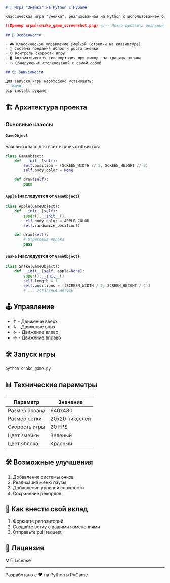 ```markdown
# 🐍 Игра "Змейка" на Python с PyGame

Классическая игра "Змейка", реализованная на Python с использованием библиотеки PyGame.

![Пример игры](snake_game_screenshot.png) <!-- Можно добавить реальный скриншот позже -->

## 🚀 Особенности

- 🎮 Классическое управление змейкой (стрелки на клавиатуре)
- 🍎 Система поедания яблок и роста змейки
- ⏱ Контроль скорости игры
- 🖥 Автоматическая телепортация при выходе за границы экрана
- 💥 Обнаружение столкновений с самой собой

## 📦 Зависимости

Для запуска игры необходимо установить:
```bash
pip install pygame
```

## 🏗️ Архитектура проекта

### Основные классы

#### `GameObject`
Базовый класс для всех игровых объектов:
```python
class GameObject:
    def __init__(self):
        self.position = (SCREEN_WIDTH // 2, SCREEN_HEIGHT // 2)
        self.body_color = None
    
    def draw(self):
        pass
```

#### `Apple` (наследуется от `GameObject`)
```python
class Apple(GameObject):
    def __init__(self):
        super().__init__()
        self.body_color = APPLE_COLOR
        self.randomize_position()
    
    def draw(self):
        # Отрисовка яблока
        pass
```

#### `Snake` (наследуется от `GameObject`)
```python
class Snake(GameObject):
    def __init__(self, apple=None):
        super().__init__()
        self.length = 1
        self.positions = [(SCREEN_WIDTH / 2, SCREEN_HEIGHT / 2)]
        # ... остальные методы
```

## 🕹️ Управление

- ↑ - Движение вверх
- ↓ - Движение вниз
- ← - Движение влево
- → - Движение вправо

## 🛠️ Запуск игры

```bash
python snake_game.py
```

## 📊 Технические параметры

| Параметр | Значение |
|----------|----------|
| Размер экрана | 640x480 |
| Размер сетки | 20x20 пикселей |
| Скорость игры | 20 FPS |
| Цвет змейки | Зеленый |
| Цвет яблока | Красный |

## 🛠️ Возможные улучшения

1. Добавление системы очков
2. Реализация меню паузы
3. Добавление уровней сложности
4. Сохранение рекордов

## 🤝 Как внести свой вклад

1. Форкните репозиторий
2. Создайте ветку с вашими изменениями
3. Отправьте pull request

## 📜 Лицензия

MIT License

---

Разработано с ❤️ на Python и PyGame
```

